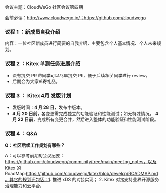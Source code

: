 会议主题：CloudWeGo 社区会议第四期

会前必读：http://www.cloudwego.io/；https://github.com/cloudwego

### 议程 1 ：新成员自我介绍

内容：一位社区新成员进行简要的自我介绍，主要包含个人基本情况、个人未来规划。

### 议程 2 ：Kitex 单测任务进展介绍


* 没有提交 PR 的同学可以尽早提交 PR，便于后续相关同学进行 review。
* 后期会为大家邮寄礼品。

### 议程 3 ： Kitex 4月 发版计划

* 发版时间：**4 月 28 日**，发布中版本。
* **4 月 20 日前**，各变更需完成独立的功能验证和性能测试；如无特殊情况， **4 月 22 日前**，完成所有变更合并，然后进入整体的功能验证和性能测试阶段。

### 议程 4 ：Q&A

**Q：社区后续工作规划有哪些？**

A：可以参考前期的会议纪要：https://github.com/cloudwego/community/tree/main/meeting_notes，以及 Kitex 的 RoadMap:https://github.com/cloudwego/kitex/blob/develop/ROADMAP.md。其它的规划还包括：1. 推进 xDS 的对接实现； 2. Kitex 对接支持业界开源服务治理能力和云平台。

